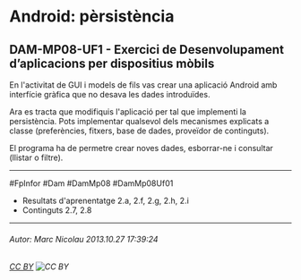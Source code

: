 # Android: pèrsistència
## DAM-MP08-UF1 - Exercici de Desenvolupament d’aplicacions per dispositius mòbils
En l'activitat de GUI i models de fils vas crear una aplicació Android amb interfície gràfica que no desava les dades introduïdes.

Ara es tracta que modifiquis l'aplicació per tal que implementi la persistència. Pots implementar qualsevol dels mecanismes explicats a classe (preferències, fitxers, base de dades, proveïdor de continguts).

El programa ha de permetre crear noves dades, esborrar-ne i consultar (llistar o filtre).

---

#FpInfor #Dam #DamMp08 #DamMp08Uf01

* Resultats d'aprenentatge 2.a, 2.f, 2.g, 2.h, 2.i
* Continguts 2.7, 2.8
---

###### Autor: Marc Nicolau 2013.10.27 17:39:24
###### [CC BY](https://creativecommons.org/licenses/by/4.0/) ![CC BY](https://licensebuttons.net/l/by/3.0/80x15.png)
